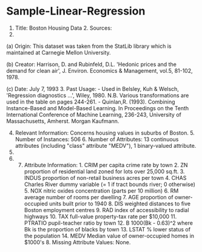 # Sample-Linear-Regression

1. Title: Boston Housing Data  2. Sources: 
2.   
(a) Origin:  This dataset was taken from the StatLib library which is                 maintained at Carnegie Mellon University.  

(b) Creator:  Harrison, D. and Rubinfeld, D.L. 'Hedonic prices and the                   demand for clean air', J. Environ. Economics &amp; Management,                  vol.5, 81-102, 1978. 

(c) Date: July 7, 1993  3. Past Usage:    -   Used in Belsley, Kuh &amp; Welsch, 'Regression diagnostics ...', Wiley,         1980.   N.B. Various transformations are used in the table on        pages 244-261.     -  Quinlan,R. (1993). Combining Instance-Based and Model-Based Learning.        In Proceedings on the Tenth International Conference of Machine         Learning, 236-243, University of Massachusetts, Amherst. Morgan        Kaufmann. 

4. Relevant Information:     Concerns housing values in suburbs of Boston.  5. Number of Instances: 506  6. Number of Attributes: 13 continuous attributes (including "class"                          attribute "MEDV"), 1 binary-valued attribute. 
5. 
6.   7. Attribute Information:      1. CRIM      per capita crime rate by town     2. ZN        proportion of residential land zoned for lots over                   25,000 sq.ft.     3. INDUS     proportion of non-retail business acres per town     4. CHAS      Charles River dummy variable (= 1 if tract bounds                   river; 0 otherwise)     5. NOX       nitric oxides concentration (parts per 10 million)     6. RM        average number of rooms per dwelling     7. AGE       proportion of owner-occupied units built prior to 1940     8. DIS       weighted distances to five Boston employment centres     9. RAD       index of accessibility to radial highways     10. TAX      full-value property-tax rate per $10,000     11. PTRATIO  pupil-teacher ratio by town     12. B        1000(Bk - 0.63)^2 where Bk is the proportion of blacks                   by town     13. LSTAT    % lower status of the population     14. MEDV     Median value of owner-occupied homes in $1000's  8. Missing Attribute Values:  None.

